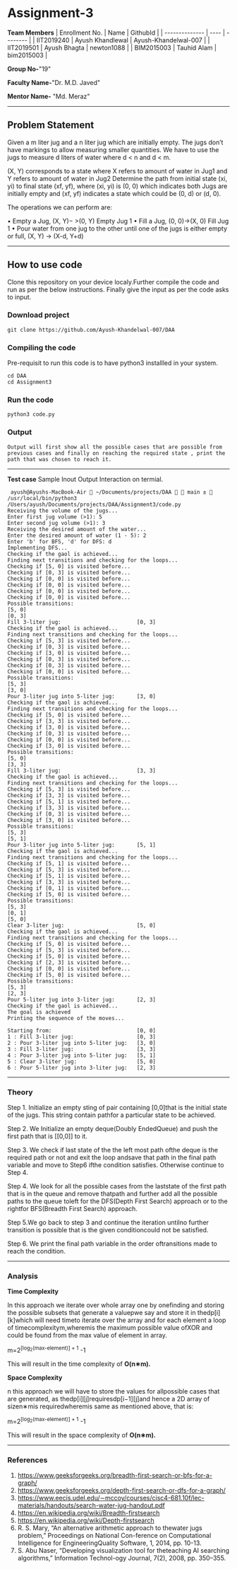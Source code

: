 # Assignment-3

**Team Members**
|   Enrollment No.  |   Name   | GithubId |
|   --------------  |   ----   | -------- |
|    IIT2019240  |   Ayush Khandlewal | Ayush-Khandelwal-007 |
|    IIT2019501  |   Ayush Bhagta |  newton1088 | 
|    BIM2015003  |   Tauhid Alam |  bim2015003  |


**Group No-**"19"

**Faculty Name-**"Dr. M.D. Javed"

**Mentor Name-** "Md. Meraz"

---
## Problem Statement

Given a m liter jug and a n liter jug which are initially
empty. The jugs don’t have markings to allow measuring
smaller quantities. We have to use the jugs to measure d liters of water where d < n and d < m.

(X, Y) corresponds to a state where X refers to amount
of water in Jug1 and Y refers to amount of water in Jug2
Determine the path from initial state (xi, yi) to final state
(xf, yf), where (xi, yi) is (0, 0) which indicates both Jugs
are initially empty and (xf, yf) indicates a state which could
be (0, d) or (d, 0).

The operations we can perform are:


• Empty a Jug, (X, Y)− >(0, Y) Empty Jug 1
• Fill a Jug, (0, 0)->(X, 0) Fill Jug 1
• Pour water from one jug to the other until one of the jugs
is either empty or full, (X, Y) -> (X-d, Y+d)

---
## How to use code

Clone this repository on your device localy.Further compile the code and run as per the below instructions. Finally give the input as per the code asks to input.

### Download project
```
git clone https://github.com/Ayush-Khandelwal-007/DAA
```

### Compiling the code
Pre-requisit to run this code is to have python3 installled in your system.
```
cd DAA
cd Assignment3
```

### Run the code
```
python3 code.py
```
### Output
```
Output will first show all the possible cases that are possible from previous cases and finally on reaching the required state , print the path that was chosen to reach it.
```
---

**Test case**
Sample Inout Output Interaction on termial.

```
 ayush@Ayushs-MacBook-Air  ~/Documents/projects/DAA   main ±  /usr/local/bin/python3 /Users/ayush/Documents/projects/DAA/Assignment3/code.py
Receiving the volume of the jugs...
Enter first jug volume (>1): 5
Enter second jug volume (>1): 3
Receiving the desired amount of the water...
Enter the desired amount of water (1 - 5): 2
Enter 'b' for BFS, 'd' for DFS: d
Implementing DFS...
Checking if the gaol is achieved...
Finding next transitions and checking for the loops...
Checking if [5, 0] is visited before...
Checking if [0, 3] is visited before...
Checking if [0, 0] is visited before...
Checking if [0, 0] is visited before...
Checking if [0, 0] is visited before...
Checking if [0, 0] is visited before...
Possible transitions: 
[5, 0]
[0, 3]
Fill 3-liter jug:                        [0, 3]
Checking if the gaol is achieved...
Finding next transitions and checking for the loops...
Checking if [5, 3] is visited before...
Checking if [0, 3] is visited before...
Checking if [3, 0] is visited before...
Checking if [0, 3] is visited before...
Checking if [0, 3] is visited before...
Checking if [0, 0] is visited before...
Possible transitions: 
[5, 3]
[3, 0]
Pour 3-liter jug into 5-liter jug:       [3, 0]
Checking if the gaol is achieved...
Finding next transitions and checking for the loops...
Checking if [5, 0] is visited before...
Checking if [3, 3] is visited before...
Checking if [3, 0] is visited before...
Checking if [0, 3] is visited before...
Checking if [0, 0] is visited before...
Checking if [3, 0] is visited before...
Possible transitions: 
[5, 0]
[3, 3]
Fill 3-liter jug:                        [3, 3]
Checking if the gaol is achieved...
Finding next transitions and checking for the loops...
Checking if [5, 3] is visited before...
Checking if [3, 3] is visited before...
Checking if [5, 1] is visited before...
Checking if [3, 3] is visited before...
Checking if [0, 3] is visited before...
Checking if [3, 0] is visited before...
Possible transitions: 
[5, 3]
[5, 1]
Pour 3-liter jug into 5-liter jug:       [5, 1]
Checking if the gaol is achieved...
Finding next transitions and checking for the loops...
Checking if [5, 1] is visited before...
Checking if [5, 3] is visited before...
Checking if [5, 1] is visited before...
Checking if [3, 3] is visited before...
Checking if [0, 1] is visited before...
Checking if [5, 0] is visited before...
Possible transitions: 
[5, 3]
[0, 1]
[5, 0]
Clear 3-liter jug:                       [5, 0]
Checking if the gaol is achieved...
Finding next transitions and checking for the loops...
Checking if [5, 0] is visited before...
Checking if [5, 3] is visited before...
Checking if [5, 0] is visited before...
Checking if [2, 3] is visited before...
Checking if [0, 0] is visited before...
Checking if [5, 0] is visited before...
Possible transitions: 
[5, 3]
[2, 3]
Pour 5-liter jug into 3-liter jug:       [2, 3]
Checking if the gaol is achieved...
The goal is achieved
Printing the sequence of the moves...

Starting from:                           [0, 0]
1 : Fill 3-liter jug:                    [0, 3]
2 : Pour 3-liter jug into 5-liter jug:   [3, 0]
3 : Fill 3-liter jug:                    [3, 3]
4 : Pour 3-liter jug into 5-liter jug:   [5, 1]
5 : Clear 3-liter jug:                   [5, 0]
6 : Pour 5-liter jug into 3-liter jug:   [2, 3]
```

---

### Theory
Step  1.  Initialize  an  empty  sting  of  pair  containing  [0,0]that  is  the  initial  state  of  the  jugs.  This  string  contain  pathfor a particular state to be achieved.

Step   2.   We   Initialize   an   empty   deque(Doubly   EndedQueue) and push the first path that is [[0,0]] to it.

Step  3.  We  check  if  last  state  of  the  the  left  most  path  ofthe  deque  is  the  required  path  or  not  and  exit  the  loop  andsave that path in the final path variable and move to Step6 ifthe condition satisfies. Otherwise continue to Step 4.

Step  4.  We  look  for  all  the  possible  cases  from  the  laststate  of  the  first  path  that  is  in  the  queue  and  remove  thatpath  and  further  add  all  the  possible  paths  to  the  queue  toleft for the DFS(Depth First Search) approach or to the rightfor BFS(Breadth First Search) approach.

Step 5.We go back to step 3 and continue the iteration untilno  further  transition  is  possible  that  is  the  given  conditioncould not be satisfied.

Step  6.  We  print  the  final  path  variable  in  the  order  oftransitions made to reach the condition.

---


### Analysis


**Time Complexity**

In  this  approach  we  iterate  over  whole  array  one  by  onefinding and storing the possible subsets that generate a valuepwe  say  and  store  it  in  thedp[i][k]which  will  need  timeto iterate over the array and for each element a loop of timecomplexitym,wheremis  the  maximum  possible  value  ofXOR  and  could  be  found  from  the  max  value  of  element  in array.

m=2<sup>[log<sub>2</sub>(max-element)] + 1</sup> -1

This will result in the time complexity of **O(n∗m).**

**Space Complexity**

n  this  approach  we  will  have  to  store  the  values  for  allpossible  cases  that  are  generated,  as  thedp[i][j]requiresdp[i−1][j]and  hence  a  2D  array  of  sizen∗mis  requiredwheremis same as mentioned above, that is:

m=2<sup>[log<sub>2</sub>(max-element)] + 1</sup> -1

This will result in the space complexity of **O(n∗m).**

---

### References

1)  https://www.geeksforgeeks.org/breadth-first-search-or-bfs-for-a-graph/
2)  https://www.geeksforgeeks.org/depth-first-search-or-dfs-for-a-graph/
3)  https://www.eecis.udel.edu/∼mccoy/courses/cisc4-681.10f/lec-materials/handouts/search-water-jug-handout.pdf
4)  https://en.wikipedia.org/wiki/Breadth-firstsearch
5)  https://en.wikipedia.org/wiki/Depth-firstsearch
6)  R.  S.  Mary,  “An  alternative  arithmetic  approach  to  thewater  jugs  problem,”  Proceedings  on  National  Con-ference  on  Computational  Intelligence  for  EngineeringQuality Software, 1, 2014, pp. 10-13.
7)  S.  Abu  Naser,  “Developing  visualization  tool  for  theteaching AI searching algorithms,” Information Technol-ogy Journal, 7(2), 2008, pp. 350–355.
